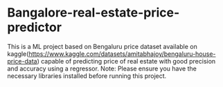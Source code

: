 # Bangalore-real-estate-price-predictor
This is a ML project based on Bengaluru price dataset available on kaggle(https://www.kaggle.com/datasets/amitabhajoy/bengaluru-house-price-data) capable of predicting price of real estate with good precision and accuracy using a regressor. Note: Please ensure you have the necessary libraries installed before running this project.
